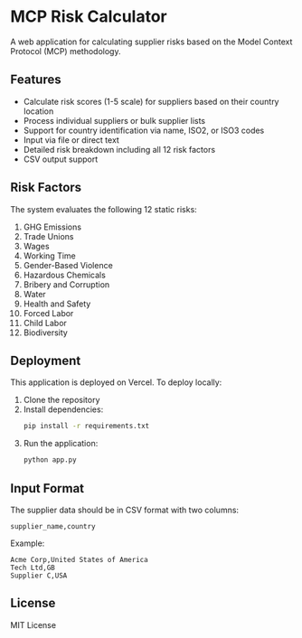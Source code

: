 # MCP Risk Calculator

A web application for calculating supplier risks based on the Model Context Protocol (MCP) methodology.

## Features

- Calculate risk scores (1-5 scale) for suppliers based on their country location
- Process individual suppliers or bulk supplier lists
- Support for country identification via name, ISO2, or ISO3 codes
- Input via file or direct text
- Detailed risk breakdown including all 12 risk factors
- CSV output support

## Risk Factors

The system evaluates the following 12 static risks:
1. GHG Emissions
2. Trade Unions
3. Wages
4. Working Time
5. Gender-Based Violence
6. Hazardous Chemicals
7. Bribery and Corruption
8. Water
9. Health and Safety
10. Forced Labor
11. Child Labor
12. Biodiversity

## Deployment

This application is deployed on Vercel. To deploy locally:

1. Clone the repository
2. Install dependencies:
   ```bash
   pip install -r requirements.txt
   ```
3. Run the application:
   ```bash
   python app.py
   ```

## Input Format

The supplier data should be in CSV format with two columns:
```
supplier_name,country
```

Example:
```
Acme Corp,United States of America
Tech Ltd,GB
Supplier C,USA
```

## License

MIT License 